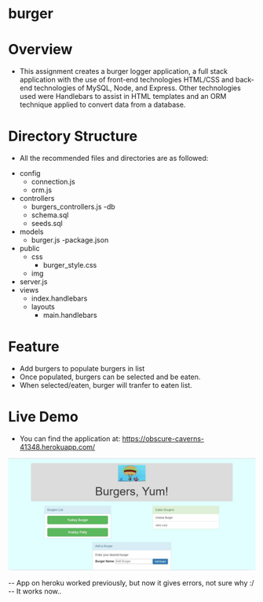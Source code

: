 # burger

# Overview

* This assignment creates a burger logger application, a full stack application with the use of front-end technologies HTML/CSS and back-end technologies of MySQL, Node, and Express. Other technologies used were Handlebars to assist in HTML templates and an ORM technique applied to convert data from a database.

# Directory Structure

* All the recommended files and directories are as followed:
- config
    - connection.js
    - orm.js
- controllers
    - burgers_controllers.js
-db
    - schema.sql
    - seeds.sql
- models
    - burger.js
-package.json
- public
    - css
        - burger_style.css
    - img
- server.js
- views
    - index.handlebars
    - layouts
        - main.handlebars

# Feature

* Add burgers to populate burgers in list
* Once populated, burgers can be selected and be eaten.
* When selected/eaten, burger will tranfer to eaten list.

# Live Demo

* You can find the application at: https://obscure-caverns-41348.herokuapp.com/


![Deployed](https://github.com/2thao21/burger/blob/master/public/assets/img/burger_heroku.JPG)

-- App on heroku worked previously, but now it gives errors, not sure why :/
 -- It works now..
